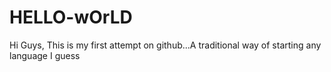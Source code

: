 # HELLO-wOrLD

Hi Guys,
This is my first attempt on github...A traditional way of starting any language I guess

